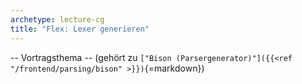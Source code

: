 ```yaml
---
archetype: lecture-cg
title: "Flex: Lexer generieren"
---
```



-- Vortragsthema --  (gehört zu `["Bison (Parsergenerator)"]({{<ref "/frontend/parsing/bison" >}})`{=markdown})

<!-- Material in alter Veranstaltung vorhanden -->
